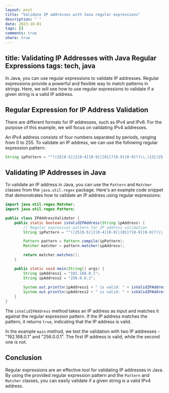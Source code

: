```yaml
---
layout: post
title: "Validate IP addresses with Java regular expressions"
description: " "
date: 2023-10-01
tags: []
comments: true
share: true
---
```

title: Validating IP Addresses with Java Regular Expressions
tags: tech, java
---

In Java, you can use regular expressions to validate IP addresses. Regular expressions provide a powerful and flexible way to match patterns in strings. Here, we will see how to use regular expressions to validate if a given string is a valid IP address.

## Regular Expression for IP Address Validation

There are different formats for IP addresses, such as IPv4 and IPv6. For the purpose of this example, we will focus on validating IPv4 addresses.

An IPv4 address consists of four numbers separated by periods, ranging from 0 to 255. To validate an IP address, we can use the following regular expression pattern:

```java
String ipPattern = "^((25[0-5]|2[0-4][0-9]|[01]?[0-9][0-9]?)\\.){3}(25[0-5]|2[0-4][0-9]|[01]?[0-9][0-9]?)$";
```

## Validating IP Addresses in Java

To validate an IP address in Java, you can use the `Pattern` and `Matcher` classes from the `java.util.regex` package. Here's an example code snippet that demonstrates how to validate an IP address using regular expressions:

```java
import java.util.regex.Matcher;
import java.util.regex.Pattern;

public class IPAddressValidator {
    public static boolean isValidIPAddress(String ipAddress) {
        // Regular expression pattern for IP address validation
        String ipPattern = "^((25[0-5]|2[0-4][0-9]|[01]?[0-9][0-9]?)\\.){3}(25[0-5]|2[0-4][0-9]|[01]?[0-9][0-9]?)$";

        Pattern pattern = Pattern.compile(ipPattern);
        Matcher matcher = pattern.matcher(ipAddress);

        return matcher.matches();
    }

    public static void main(String[] args) {
        String ipAddress1 = "192.168.0.1";
        String ipAddress2 = "256.0.0.1";
        
        System.out.println(ipAddress1 + " is valid: " + isValidIPAddress(ipAddress1));
        System.out.println(ipAddress2 + " is valid: " + isValidIPAddress(ipAddress2));
    }
}
```

The `isValidIPAddress` method takes an IP address as input and matches it against the regular expression pattern. If the IP address matches the pattern, it returns `true`, indicating that the IP address is valid.

In the example `main` method, we test the validation with two IP addresses - "192.168.0.1" and "256.0.0.1". The first IP address is valid, while the second one is not.

## Conclusion

Regular expressions are an effective tool for validating IP addresses in Java. By using the provided regular expression pattern and the `Pattern` and `Matcher` classes, you can easily validate if a given string is a valid IPv4 address.